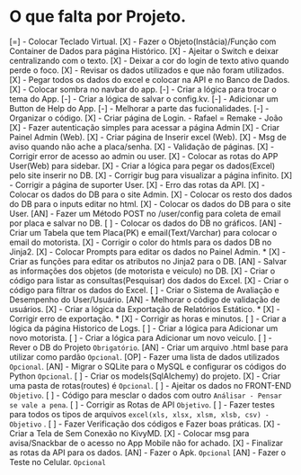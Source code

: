 # O que falta por Projeto.

[=] - Colocar Teclado Virtual.
[X] - Fazer o Objeto(Instâcia)/Função com Container de Dados para página Histórico.
[X] - Ajeitar o Switch e deixar centralizando com o texto.
[X] - Deixar a cor do login de texto ativo quando perde o foco.
[X] - Revisar os dados utilizados e que não foram utilizados.
[X] - Pegar todos os dados do excel e colocar na API e no Banco de Dados.
[X] - Colocar sombra no navbar do app.
[-] - Criar a lógica para trocar o tema do App.
[-] - Criar a lógica de salvar o config.kv.
[-] - Adicionar um Button de Help do App.
[-] - Melhorar a parte das fucionalidades.
[-] - Organizar o código.
[X] - Criar página de Login. - Rafael = Remake - João
[X] - Fazer autenticação simples para acessar a página Admin
[X] - Criar Painel Admin (Web).
[X] - Criar página de Inserir excel (Web).
[X] - Msg de aviso quando não ache a placa/senha.
[X] - Validação de páginas.
[X] - Corrigir error de acesso ao admin ou user.
[X] - Colocar as rotas do APP User(Web) para sidebar. 
[X] - Criar a lógica para pegar os dados(Excel) pelo site inserir no DB.
[X] - Corrigir bug para visualizar a página infinito.
[X] - Corrigir a página de suporter User.
[X] - Erro das rotas da API.
[X] - Colocar os dados do DB para o site Admin.
[X] - Colocar os resto dos dados do DB para o inputs editar no html.
[X] - Colocar os dados do DB para o site User.
[AN] - Fazer um Método POST no /user/config para coleta de email por placa e salvar no DB.
[ ] - Colocar os dados do DB no gráficos.
[AN] - Criar um Tabela que tem Placa(PK) e email(Text/Varchar) para colocar o email do motorista.
[X] - Corrigir o color do htmls para os dados DB no Jinja2.
[X] - Colocar Prompts para editar os dados no Painel Admin.
    * [X] - Criar as funções para editar os atributos no Jinja2 para o DB.
[AN] - Salvar as informações dos objetos (de motorista e veiculo) no DB.
[X] - Criar o código para listar as consultas(Pesquisar) dos dados do Excel.
[X] - Criar o código para filtrar os dados do Excel.
[ ] - Criar o Sistema de Avaliação e Desempenho do User/Usuário.
[AN] - Melhorar o código de validação de usuários.
[X] - Criar a lógica da Exportação de Relatórios Estático.
    * [X] - Corrigir erro de exportação.
    * [X] - Corrigir as horas e minutos.
[ ] - Criar a lógica da página Historico de Logs.
[ ] - Criar a lógica para Adicionar um novo motorista.
[ ] - Criar a lógica para Adicionar um novo veiculo.
[ ] - Rever o DB do Projeto `Obrigatório`.
[AN] - Criar um arquivo .html base para utilizar como pardão `Opcional`.
[OP] - Fazer uma lista de dados utilizados `Opcional`.
[AN] - Migrar o SQLite para o MySQL e configurar os códigos do Python `Opcional`.
[ ] - Criar os models(SqlAlchemy) do projeto.
[X] - Criar uma pasta de rotas(routes) é `Opcional`.
[ ] - Ajeitar os dados no FRONT-END `Objetivo`.
[ ] - Código para mesclar o dados com outro `Análisar - Pensar se vale a pena`.
[ ] - Corrigir as Rotas de API `Objetivo`.
[ ] - Fazer testes para todos os tipos de arquivos `excel(xls, xlsx, xlsm, xlsb, csv) - Objetivo` .
[ ] - Fazer Verificação dos códigos e Fazer boas práticas.
[X] - Criar a Tela de Sem Conexão no KivyMD.
[X] - Colocar msg para avisa/Snackbar de o acesso no App Mobile não for achado.
[X] - Finalizar as rotas da API para os dados.
[AN] - Fazer o Apk. `Opcional`
[AN] - Fazer o Teste no Celular. `Opcional`
